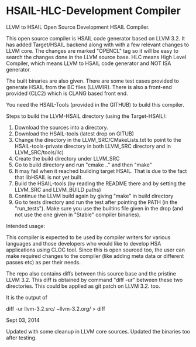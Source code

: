 HSAIL-HLC-Development Compiler
===============================

LLVM to HSAIL Open Source Development HSAIL Compiler. 


This open source compiler is HSAIL code generator based on LLVM 3.2. It has added
Target/HSAIL backend along with with a few relevant changes to LLVM core.  The changes
are marked "OPENCL" tag so it will be easy to search the changes done in the LLVM source 
base. HLC means High Level Compiler, which means LLVM to HSAIL code generator and NOT
ISA generator.

The built binaries are also given. There are some test cases provided to generate
HSAIL from the BC files (LLVMIR). There is also a front-end provided (CLC2) which is
CLANG based front end. 

You need the HSAIL-Tools (provided in the GITHUB) to build this compiler.

Steps to build the LLVM-HSAIL directory (using the Target-HSAIL):

 1. Download the sources into a directory. 
 2. Download the HSAIL-tools (latest drop on GITUB)
 3. Change the directory in the LLVM_SRC/CMakeLists.txt to point to the HSAIL-tools-private directory
 in both LLVM_SRC directory and in LLVM_SRC/tools/llc)
 4. Create the build directory under LLVM_SRC 
 5. Go to build directory and run "cmake .." and then "make"
 6. It may fail when it reached building target HSAIL. That is due to the fact that libHSAIL is not yet built.
 7. Build the HSAIL-tools (by reading the README there and by setting the LLVM_SRC and LLVM_BUILD paths)
 8. Continue the LLVM build again by giving "make" in build directory
 9. Go to tests directory and run the test after pointing the PATH (in the "run_tests"). Make sure you use
the builtins file given in the drop (and not use the one given in "Stable" compiler binaries).

Intended usage:

This compiler is expected to be used by compiler writers for various languages and those developers who would like to develop HSA applications using CLOC tool. Since this is open sourced too, the user can make required changes to the compiler (like adding meta data or different passes etc) as per their needs.

The repo also contains diffs between this source base and the pristine LLVM 3.2. This diff is obtained by command "diff -ur" between these two directories. This could be applied as git patch on LLVM 3.2. too.

It is the output of 

diff -ur llvm-3.2.src/ ~llvm-3.2.org/ > diff

Sept 03, 2014

Updated with some cleanup in LLVM core sources. Updated the binaries too after testing.
